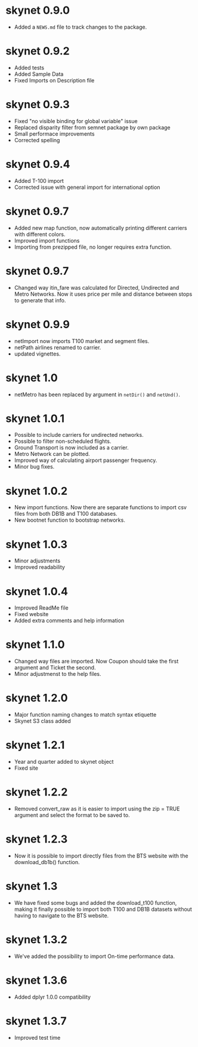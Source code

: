 # skynet 0.9.0

* Added a `NEWS.md` file to track changes to the package.

# skynet 0.9.2

* Added tests
* Added Sample Data
* Fixed Imports on Description file

# skynet 0.9.3

* Fixed "no visible binding for global variable" issue
* Replaced disparity filter from semnet package by own package
* Small performace improvements
* Corrected spelling

# skynet 0.9.4

* Added T-100 import
* Corrected issue with general import for international option

# skynet 0.9.7

* Added new map function, now automatically printing different carriers with different colors.
* Improved import functions
* Importing from prezipped file, no longer requires extra function.

# skynet 0.9.7

* Changed way itin_fare was calculated for Directed, Undirected and Metro Networks. Now it uses price per mile and distance between stops to generate that info.

# skynet 0.9.9

* netImport now imports T100 market and segment files.
* netPath airlines renamed to carrier.
* updated vignettes.

# skynet 1.0

* netMetro has been replaced by argument in `netDir()` and `netUnd()`.

# skynet 1.0.1

* Possible to include carriers for undirected networks.
* Possible to filter non-scheduled flights.
* Ground Transport is now included as a carrier.
* Metro Network can be plotted.
* Improved way of calculating airport passenger frequency.
* Minor bug fixes.

# skynet 1.0.2

* New import functions. Now there are separate functions to import csv files from both DB1B and T100 databases.
* New bootnet function to bootstrap networks.

# skynet 1.0.3

* Minor adjustments
* Improved readability

# skynet 1.0.4

* Improved ReadMe file
* Fixed website
* Added extra comments and help information

# skynet 1.1.0

* Changed way files are imported. Now Coupon should take the first argument and Ticket the second.
* Minor adjustmenst to the help files.

# skynet 1.2.0

* Major function naming changes to match syntax etiquette
* Skynet S3 class added

# skynet 1.2.1

* Year and quarter added to skynet object
* Fixed site

# skynet 1.2.2

* Removed convert_raw as it is easier to import using the zip = TRUE argument and select the format to be saved to.

# skynet 1.2.3

* Now it is possible to import directly files from the BTS website with the download_db1b() function.

# skynet 1.3

* We have fixed some bugs and added the download_t100 function, making it finally possible to import both T100 and DB1B datasets without having to navigate to the BTS website.

# skynet 1.3.2

* We've added the possibility to import On-time performance data.

# skynet 1.3.6

* Added dplyr 1.0.0 compatibility

# skynet 1.3.7

* Improved test time

